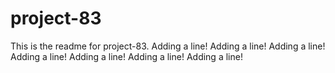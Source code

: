 # project-83

This is the readme for project-83.
Adding a line!
Adding a line!
Adding a line!
Adding a line!
Adding a line!
Adding a line!
Adding a line!
